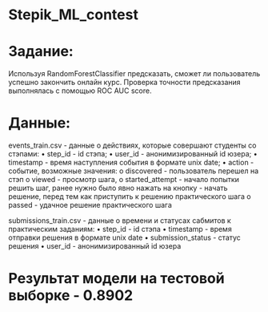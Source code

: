 ﻿# Stepik_ML_contest
# Задание:
Используя RandomForestClassifier предсказать, сможет ли пользователь успешно закончить онлайн курс. Проверка точности предсказания выполнялась с помощью ROC AUC score.
# Данные:
events_train.csv - данные о действиях, которые совершают студенты со стэпами:
• step_id - id стэпа;
• user_id - анонимизированный id юзера;
• timestamp - время наступления события в формате unix date;
• action - событие, возможные значения: 
o discovered - пользователь перешел на стэп
o viewed - просмотр шага,
o started_attempt - начало попытки решить шаг, ранее нужно было явно нажать на кнопку - начать решение, перед тем как приступить к решению практического шага
o passed - удачное решение практического шага

submissions_train.csv - данные о времени и статусах сабмитов к практическим заданиям:
• step_id - id стэпа
• timestamp - время отправки решения в формате unix date
• submission_status - статус решения
• user_id - анонимизированный id юзера
# Результат модели на тестовой выборке - 0.8902
